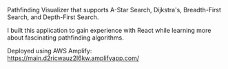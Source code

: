 Pathfinding Visualizer that supports A-Star Search, Dijkstra's, Breadth-First Search, and Depth-First Search.

I built this application to gain experience with React while learning more about fascinating pathfinding algorithms.

Deployed using AWS Amplify: https://main.d2ricwauz2l6kw.amplifyapp.com/
